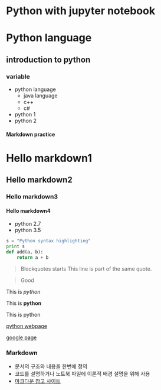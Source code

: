 # Python with jupyter notebook

# Python language
## introduction to python
### variable

* python language
  * java language 
  * c++ 
  * c#
* python 1
* python 2

#### Markdown practice

# Hello markdown1
## Hello markdown2
### Hello markdown3
#### Hello markdown4

* python 2.7
* python 3.5

```python
s = "Python syntax highlighting"
print s
def add(a, b):
    return a + b
```

> Blockquotes starts
> This line is part of the same quote.

> Good



This is *python*

This is **python**

This is python

[python webpage](https://www.python.org)

[google page](https://google.com)

### Markdown
 - 문서의 구조와 내용을 한번에 정의 
 - 코드를 설명하거나 노트북 파일에 이론적 배경 설명을 위해 사용
 - [마크다운 참고 사이트](https://github.com/adam-p/markdown-here/wiki/Markdown-Cheatsheet)
